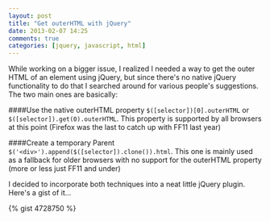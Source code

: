 ```yaml
---
layout: post
title: "Get outerHTML with jQuery"
date: 2013-02-07 14:25
comments: true
categories: [jquery, javascript, html]
---
```

While working on a bigger issue, I realized I needed a way to get the outer HTML of an element using jQuery, but since there's no native jQuery functionality to do that I searched around for various people's suggestions. The two main ones are basically:

####Use the native outerHTML property
`$([selector])[0].outerHTML` or `$([selector]).get(0).outerHTML`. This property is supported by all browsers at this point (Firefox was the last to catch up with FF11 last year)

####Create a temporary Parent
`$('<div>').append($([selector]).clone()).html`. This one is mainly used as a fallback for older browsers with no support for the outerHTML property (more or less just FF11 and under)

I decided to incorporate both techniques into a neat little jQuery plugin. Here's a gist of it...

{% gist 4728750 %}

